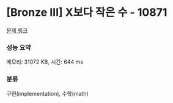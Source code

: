 # [Bronze III] X보다 작은 수 - 10871 

[문제 링크](https://www.acmicpc.net/problem/10871) 

### 성능 요약

메모리: 31072 KB, 시간: 644 ms

### 분류

구현(implementation), 수학(math)

